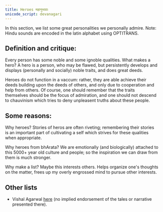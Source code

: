 ```yaml
---
title: Heroes महानुभावाः
unicode_script: devanagari
---
```


In this section, we list some great personalities we personally admire. Note: Hindu sounds are encoded in the latin alphabet using OPTITRANS.

## Definition and critique:  

Every person has some noble and some ignoble qualities. What makes a hero? A hero is a person, who may be flawed, but persistently develops and displays (personally and socially) noble traits, and does great deeds.

Heroes do not function in a vaccum: rather, they are able achieve their deeds building upon the deeds of others, and only due to cooperation and help from others. Of course, one should remember that the traits themselves should be the focus of admiration, and one should not descend to chauvinism which tries to deny unpleasent truths about these people.

## Some reasons:  

Why heroes? Stories of heros are often riveting; remembering their stories is an important part of cultivating a self which strives for these qualities when appropriate.

Why heroes from bhArata? We are emotionally (and biologically) attached to this 5000+ year old culture and people; so the inspiration we can draw from them is much stronger.  

Why make a list? Maybe this interests others. Helps organize one's thoughts on the matter, frees up my overly engrossed mind to pursue other interests.



## Other lists

- Vishal Agarwal [here](https://archive.org/details/HinduHeroesComplete) (no implied endorsement of the tales or narrative presented there).



